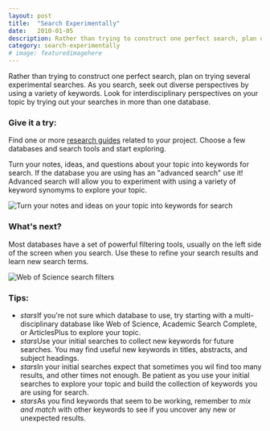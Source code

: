 ```yaml
---
layout: post
title:  "Search Experimentally"
date:   2010-01-05
description: Rather than trying to construct one perfect search, plan on trying several experimental searches.
category: search-experimentally
# image: featuredimagehere
---
```


<p class="intro">Rather than trying to construct one perfect search, plan on trying several experimental searches. As you search, seek out diverse  perspectives by using a variety of keywords. Look for interdisciplinary perspectives on your topic by trying out your searches in more than one database.</p>


### Give it a try:

<p class="flow-text">Find one or more <a href="http://guides.library.ucla.edu" target="_blank">research guides</a> related to your project. Choose a few databases and search tools and start exploring.</p>

<p class="flow-text">Turn your notes, ideas, and questions about your topic into keywords for search. If the database you are using has an "advanced search" use it! Advanced search will allow you to experiment with using a variety of keyword synomyms to explore your topic.</p> 

<img class="responsive-img materialboxed" src="{{ '/assets/img/content/from-keywords-to-search-2.jpg' | prepend: site.baseurl }}" alt="Turn your notes and ideas on your topic into keywords for search" data-caption="Turn your notes and ideas on your topic into keywords for search."> 

### What's next?

<p class="flow-text">Most databases have a set of powerful filtering tools, usually on the left side of the screen when you search. Use these to refine your search results and learn new search terms.</p>

<img class="responsive-img materialboxed" src="{{ '/assets/img/content/database-filtering-tools.jpg' | prepend: site.baseurl }}" alt="Web of Science search filters" data-caption="Many databases, including Web of Science pictured here, provide powerful tools to filter and refine your search results."> 


### Tips:

<ul class="collapsible" data-collapsible="expandable">
    <li>
      <div class="collapsible-header"><i class="material-icons">stars</i>If you're not sure which database to use, try starting with a multi-disciplinary database like Web of Science, Academic Search Complete, or ArticlesPlus to explore your topic.</div>
      <div class="collapsible-body"></div>
    </li>
    <li>
      <div class="collapsible-header"><i class="material-icons">stars</i>Use your initial searches to collect new keywords for future searches. You may find useful new keywords in titles, abstracts, and subject headings.</div>
      <div class="collapsible-body"></div>
    </li>
    <li>
      <div class="collapsible-header"><i class="material-icons">stars</i>In your initial searches expect that sometimes you wil find too many results, and other times not enough. Be patient as you use your initial searches to explore your topic and build the collection of keywords you are using for search.</div>
      <div class="collapsible-body">
      </div>
    </li>
        <li>
      <div class="collapsible-header"><i class="material-icons">stars</i>As you find keywords that seem to be working, remember to <em>mix and match</em> with other keywords to see if you uncover any new or unexpected results.</div>
      <div class="collapsible-body">
      </div>
    </li>
  </ul>

